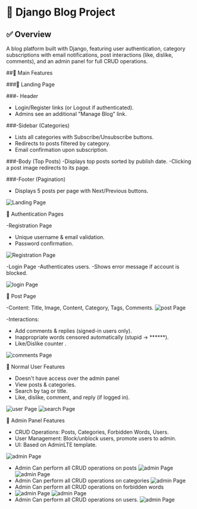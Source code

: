 # 📌 Django Blog Project

 ## ✅ Overview
A blog platform built with Django, featuring user authentication, category subscriptions with email notifications, post interactions (like, dislike, comments), and an admin panel for full CRUD operations.

##🚀 Main Features

###🔹 Landing Page

###- Header
  - Login/Register links (or Logout if authenticated).
  - Admins see an additional "Manage Blog" link.


###-Sidebar (Categories)
  - Lists all categories with Subscribe/Unsubscribe buttons.
  - Redirects to posts filtered by category.
  - Email confirmation upon subscription.


###-Body (Top Posts)
  -Displays top posts sorted by publish date.
  -Clicking a post image redirects to its page.


###-Footer (Pagination)
  - Displays 5 posts per page with Next/Previous buttons.

![Landing Page](Blog_Screenshots/home.jpeg)



🔹 Authentication Pages

-Registration Page
  - Unique username & email validation.
  - Password confirmation.

![Registration Page](Blog_Screenshots/register.png)


-Login Page
  -Authenticates users.
  -Shows error message if account is blocked.

![login Page](Blog_Screenshots/login.png)



🔹 Post Page

-Content: Title, Image, Content, Category, Tags, Comments.
![post Page](Blog_Screenshots/post.png)


-Interactions:

  - Add comments & replies (signed-in users only).
  - Inappropriate words censored automatically (stupid → ******).
  - Like/Dislike counter .

![comments Page](Blog_Screenshots/comments.png)



🔹 Normal User Features

  - Doesn't have access over the admin panel
  - View posts & categories.
  - Search by tag or title.
  - Like, dislike, comment, and reply (if logged in).

![user Page](Blog_Screenshots/normal_user.png)
![search Page](Blog_Screenshots/search.png)


🔹 Admin Panel Features

  - CRUD Operations: Posts, Categories, Forbidden Words, Users.
  - User Management: Block/unblock users, promote users to admin.
  - UI: Based on AdminLTE template.

![admin Page](Blog_Screenshots/admin_panel.png)


- Admin Can perform all CRUD operations on posts
  ![admin Page](Blog_Screenshots/crud_users.png)
  ![admin Page](Blog_Screenshots/create_post.jpeg)
-  Admin Can perform all CRUD operations on categories
  ![admin Page](Blog_Screenshots/crud_categories.png)
-  Admin Can perform all CRUD operations on forbidden words
-   ![admin Page](Blog_Screenshots/forbidden_list.jpeg)
    ![admin Page](Blog_Screenshots/add_forbidden.png)
-  Admin Can perform all CRUD operations on users.
   ![admin Page](Blog_Screenshots/crud_users.png)
 

